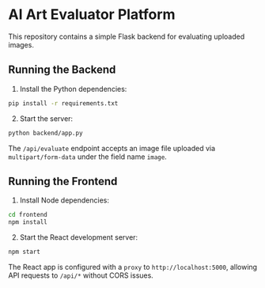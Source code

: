 # AI Art Evaluator Platform

This repository contains a simple Flask backend for evaluating uploaded images.

## Running the Backend

1. Install the Python dependencies:

```bash
pip install -r requirements.txt
```

2. Start the server:

```bash
python backend/app.py
```

The `/api/evaluate` endpoint accepts an image file uploaded via `multipart/form-data` under the field name `image`.

## Running the Frontend

1. Install Node dependencies:

```bash
cd frontend
npm install
```

2. Start the React development server:

```bash
npm start
```

The React app is configured with a `proxy` to `http://localhost:5000`, allowing API requests to `/api/*` without CORS issues.
